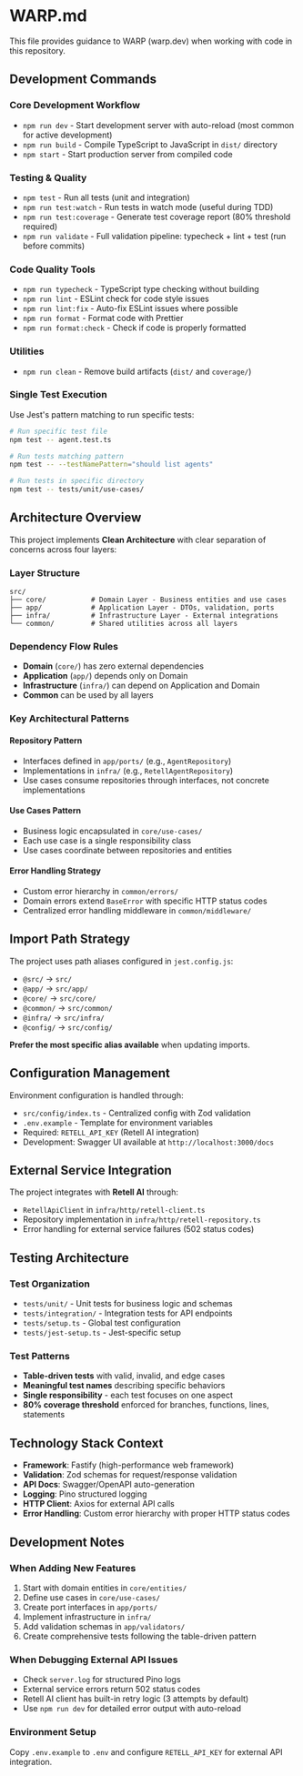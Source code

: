 # WARP.md

This file provides guidance to WARP (warp.dev) when working with code in this repository.

## Development Commands

### Core Development Workflow
- `npm run dev` - Start development server with auto-reload (most common for active development)
- `npm run build` - Compile TypeScript to JavaScript in `dist/` directory
- `npm start` - Start production server from compiled code

### Testing & Quality
- `npm test` - Run all tests (unit and integration)
- `npm run test:watch` - Run tests in watch mode (useful during TDD)
- `npm run test:coverage` - Generate test coverage report (80% threshold required)
- `npm run validate` - Full validation pipeline: typecheck + lint + test (run before commits)

### Code Quality Tools
- `npm run typecheck` - TypeScript type checking without building
- `npm run lint` - ESLint check for code style issues
- `npm run lint:fix` - Auto-fix ESLint issues where possible
- `npm run format` - Format code with Prettier
- `npm run format:check` - Check if code is properly formatted

### Utilities
- `npm run clean` - Remove build artifacts (`dist/` and `coverage/`)

### Single Test Execution
Use Jest's pattern matching to run specific tests:
```bash
# Run specific test file
npm test -- agent.test.ts

# Run tests matching pattern
npm test -- --testNamePattern="should list agents"

# Run tests in specific directory
npm test -- tests/unit/use-cases/
```

## Architecture Overview

This project implements **Clean Architecture** with clear separation of concerns across four layers:

### Layer Structure
```
src/
├── core/           # Domain Layer - Business entities and use cases
├── app/            # Application Layer - DTOs, validation, ports
├── infra/          # Infrastructure Layer - External integrations
└── common/         # Shared utilities across all layers
```

### Dependency Flow Rules
- **Domain** (`core/`) has zero external dependencies
- **Application** (`app/`) depends only on Domain
- **Infrastructure** (`infra/`) can depend on Application and Domain
- **Common** can be used by all layers

### Key Architectural Patterns

#### Repository Pattern
- Interfaces defined in `app/ports/` (e.g., `AgentRepository`)
- Implementations in `infra/` (e.g., `RetellAgentRepository`)
- Use cases consume repositories through interfaces, not concrete implementations

#### Use Cases Pattern
- Business logic encapsulated in `core/use-cases/`
- Each use case is a single responsibility class
- Use cases coordinate between repositories and entities

#### Error Handling Strategy
- Custom error hierarchy in `common/errors/`
- Domain errors extend `BaseError` with specific HTTP status codes
- Centralized error handling middleware in `common/middleware/`

## Import Path Strategy

The project uses path aliases configured in `jest.config.js`:
- `@src/` → `src/`
- `@app/` → `src/app/`
- `@core/` → `src/core/`
- `@common/` → `src/common/`
- `@infra/` → `src/infra/`
- `@config/` → `src/config/`

**Prefer the most specific alias available** when updating imports.

## Configuration Management

Environment configuration is handled through:
- `src/config/index.ts` - Centralized config with Zod validation
- `.env.example` - Template for environment variables
- Required: `RETELL_API_KEY` (Retell AI integration)
- Development: Swagger UI available at `http://localhost:3000/docs`

## External Service Integration

The project integrates with **Retell AI** through:
- `RetellApiClient` in `infra/http/retell-client.ts`
- Repository implementation in `infra/http/retell-repository.ts`
- Error handling for external service failures (502 status codes)

## Testing Architecture

### Test Organization
- `tests/unit/` - Unit tests for business logic and schemas
- `tests/integration/` - Integration tests for API endpoints
- `tests/setup.ts` - Global test configuration
- `tests/jest-setup.ts` - Jest-specific setup

### Test Patterns
- **Table-driven tests** with valid, invalid, and edge cases
- **Meaningful test names** describing specific behaviors
- **Single responsibility** - each test focuses on one aspect
- **80% coverage threshold** enforced for branches, functions, lines, statements

## Technology Stack Context

- **Framework**: Fastify (high-performance web framework)
- **Validation**: Zod schemas for request/response validation
- **API Docs**: Swagger/OpenAPI auto-generation
- **Logging**: Pino structured logging
- **HTTP Client**: Axios for external API calls
- **Error Handling**: Custom error hierarchy with proper HTTP status codes

## Development Notes

### When Adding New Features
1. Start with domain entities in `core/entities/`
2. Define use cases in `core/use-cases/`
3. Create port interfaces in `app/ports/`
4. Implement infrastructure in `infra/`
5. Add validation schemas in `app/validators/`
6. Create comprehensive tests following the table-driven pattern

### When Debugging External API Issues
- Check `server.log` for structured Pino logs
- External service errors return 502 status codes
- Retell AI client has built-in retry logic (3 attempts by default)
- Use `npm run dev` for detailed error output with auto-reload

### Environment Setup
Copy `.env.example` to `.env` and configure `RETELL_API_KEY` for external API integration.